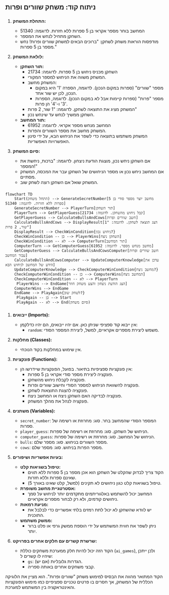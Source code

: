 ## ניתוח קוד: משחק שוורים ופרות

### <algorithm>
1. **התחלת המשחק:**
   - המחשב בוחר מספר אקראי בן 5 ספרות ללא חזרות. לדוגמה: 51340
   - השחקן מתחיל לנחש את המספר.
   - מודפסות הוראות משחק לשחקן: "ברוכים הבאים למשחק שוורים ופרות! נחש מספר בן 5 ספרות."

2.  **לולאת המשחק:**
    - **תור השחקן:**
        - השחקן מכניס ניחוש בן 5 ספרות. לדוגמה: 21734
        - המשחק משווה את הניחוש למספר המקורי.
        - המשחק מחשב:
            - מספר "שוורים" (ספרות במקום הנכון). לדוגמה, הספרה '1' היא במקום הנכון, לכן יש שור אחד.
            - מספר "פרות" (ספרות קיימות אבל לא במקום הנכון). לדוגמה, הספרות '3' ו-'4' הן פרות.
        - המשחק מציג את התוצאה לשחקן. לדוגמה: "1 שור, 2 פרות"
        - השחקן ממשיך לנחש עד שינחש נכון.
    - **תור המחשב:**
        - המחשב מנחש מספר אקראי. לדוגמה: 61952
        - המשחק מחשב את מספר השוורים והפרות.
        - המשחק משתמש בתוצאה כדי לשפר את הניחוש הבא, על ידי סינון האפשרויות האפשריות.

3.  **סיום המשחק:**
    - אם השחקן ניחש נכון, מוצגת הודעת ניצחון. לדוגמה: "ברכות, ניחשת את המספר!"
    - אם המחשב ניחש נכון או מספר הניחושים של השחקן עבר את המכסה, המשחק מסתיים.
    - המשחק שואל אם השחקן רוצה לשחק שוב.

### <mermaid>
```mermaid
flowchart TD
    Start(התחל משחק) --> GenerateSecretNumber[מחשב יוצר מספר סודי בן 5 ספרות ללא חזרות. לדוגמה: 51340]
    GenerateSecretNumber --> PlayerTurn[תור השחקן]
    PlayerTurn --> GetPlayerGuess[קבל ניחוש מהשחקן. לדוגמה: 21734]
    GetPlayerGuess --> CalculateBullsAndCows[חשב שוורים ופרות]
    CalculateBullsAndCows --> DisplayResult[הצג תוצאה לשחקן. לדוגמה: "1 שור, 2 פרות"]
    DisplayResult --> CheckWinCondition{ניחוש נכון?}
    CheckWinCondition -- כן --> PlayerWins[השחקן ניצח]
    CheckWinCondition -- לא --> ComputerTurn[תור המחשב]
    ComputerTurn --> GetComputerGuess[מחשב מנחש מספר. לדוגמה: 61952]
    GetComputerGuess --> CalculateBullsAndCowsComputer[חשב שוורים ופרות עבור המחשב]
    CalculateBullsAndCowsComputer --> UpdateComputerKnowledge[עדכן את הידע של המחשב לניחוש הבא]
    UpdateComputerKnowledge --> CheckComputerWinCondition{מחשב ניצח?}
    CheckComputerWinCondition -- כן --> ComputerWins[המחשב ניצח]
    CheckComputerWinCondition -- לא --> PlayerTurn
     PlayerWins --> EndGame[הצג הודעת ניצחון והצע משחק חוזר]
    ComputerWins --> EndGame
    EndGame --> PlayAgain{לשחק שוב?}
     PlayAgain -- כן --> Start
     PlayAgain -- לא --> End(סיום משחק)
```

### <explanation>
1. **ייבואים (Imports):**
   - אין ייבוא קוד ספציפי שניתן כאן. אם יהיו ייבואים, הם יהיו כדלקמן:
     - `random`: משמש ליצירת מספרים אקראיים, למשל, ליצירת המספר הסודי.

2. **מחלקות (Classes):**
   - אין שימוש במחלקות בקוד הנוכחי.

3. **פונקציות (Functions):**
   - אין פונקציות ספציפיות בתיאור. בפועל, הפונקציות שיידרשו הן:
     - פונקציה ליצירת מספר סודי אקראי בן 5 ספרות.
     - פונקציה לקבלת ניחוש מהשחקן.
     - פונקציה להשוואת הניחוש למספר הסודי וחישוב שוורים ופרות.
     - פונקציה להצגת התוצאות לשחקן.
     - פונקציה לבדיקה האם השחקן ניצח או המחשב ניצח.
     - פונקציה לנהל את מהלך המשחק.

4.  **משתנים (Variables):**
    - `secret_number`: המספר הסודי שהמחשב בחר. סוג: מחרוזת או רשימה של ספרות.
    - `player_guess`: הניחוש של השחקן. סוג: מחרוזת או רשימה של ספרות.
    - `computer_guess`: הניחוש של המחשב. סוג: מחרוזת או רשימה של ספרות.
    - `bulls`: מספר השוורים בניחוש. סוג: מספר שלם.
    - `cows`: מספר הפרות בניחוש. סוג: מספר שלם.

5. **בעיות אפשריות ושיפורים:**
   - **טיפול בשגיאות קלט:**
     - הקוד צריך לבדוק שהקלט של השחקן הוא אכן מספר בן 5 ספרות ללא תווים שאינם ספרות וללא חזרות.
     - טיפול בשגיאות קלט כגון ניחושים לא תקינים (למשל, קלט שאינו באורך 5).
   - **אסטרטגיית מחשב משופרת:**
       - המחשב יכול להשתמש באלגוריתמים מתקדמים יותר לניחוש על סמך ניחושים קודמים, ולא רק לבחור מספרים אקראיים.
   - **מניעת רמאות:**
     - יש לוודא שהשחקן לא יכול לתת רמזים בלתי אפשריים כדי לבלבל את התוכנית.
   - **ממשק משתמש:**
       - ניתן לשפר את חווית המשתמש על ידי הוספת ממשק גרפי או פלט ברור יותר.

6. **שרשרת קשרים עם חלקים אחרים בפרויקט:**
   - הקוד הזה יכול להיות חלק ממערכת משחקים כוללת (`ai_games`), ולכן ייתכן שיהיו לו קשרים ל:
     - `gs`: הגדרות גלובליות (אם יש).
     - קבצי משחקים אחרים באותה ספריה.

הקוד המתואר מהווה את הבסיס למימוש משחק "שוורים ופרות". הוא מציין את הלוגיקה הכללית של המשחק, אך חסרים בו פרטים טכניים ספציפיים כמו מימוש הפונקציות והאינטראקציה בין המשתמש למערכת.